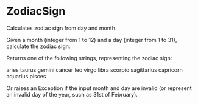 # ZodiacSign
Calculates zodiac sign from day and month.

Given a month (integer from 1 to 12) and a day (integer from 1 to 31), calculate the zodiac sign.

Returns one of the following strings, representing the zodiac sign:

aries
taurus
gemini
cancer
leo
virgo
libra
scorpio
sagittarius
capricorn
aquarius 
pisces

Or raises an Exception if the input month and day are invalid (or represent an invalid day of the year, such as 31st of February).
